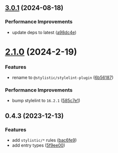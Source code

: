 ## [3.0.1](https://github.com/stylelint-types/stylelint-stylistic/compare/v2.1.0...v3.0.1) (2024-08-18)


### Performance Improvements

* update deps to latest ([a98dc4e](https://github.com/stylelint-types/stylelint-stylistic/commit/a98dc4e209749cdda648b60043259b6629aaf9a2))



# [2.1.0](https://github.com/stylelint-types/stylelint-stylistic/compare/v0.4.3...v2.1.0) (2024-2-19)


### Features

* rename to `@stylistic/stylelint-plugin` ([6b56187](https://github.com/stylelint-types/stylelint-stylistic/commit/6b56187a2fb23399f25444988aafc273ee2b53e9))


### Performance Improvements

* bump stylelint to `16.2.1` ([585c7e1](https://github.com/stylelint-types/stylelint-stylistic/commit/585c7e15ff3a8cd8173acc6969c6647b4966d201))



## 0.4.3 (2023-12-13)


### Features

* add `stylistic/*` rules ([bac6fe9](https://github.com/stylelint-types/stylelint-stylistic/commit/bac6fe9345ef1ffb03cf679cf7cd97d8bd12a8db))
* add entry types ([5f9ee00](https://github.com/stylelint-types/stylelint-stylistic/commit/5f9ee0054d6bdd5fa1d5d5e04896353cf1248b48))



